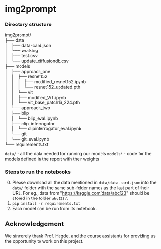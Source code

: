 # img2prompt

### Directory structure
img2prompt/ <br>
├── data <br>
│   ├── data-card.json  <br>
│   └── working  <br>
│       ├── test.csv  <br>
│       └── update_diffusiondb.csv  <br>
├── models <br>
│   ├── approach_one <br>
│   │   ├── resnet152 <br>
│   │   │   ├── modified_resnet152.ipynb <br>
│   │   │   └── resnet152_updated.pth <br>
│   │   └── vit <br>
│   │       ├── modified_ViT.ipynb <br>
│   │       └── vit_base_patch16_224.pth <br>
│   └── approach_two <br>
│       ├── blip <br>
│       │   └── blip_eval.ipynb <br>
│       ├── clip_interrogator <br>
│       │   └── clipinterrogator_eval.ipynb <br>
│       └── git <br>
│           └── git_eval.ipynb <br>
└── requirements.txt <br>

`data/` - all the data needed for running our models
`models/` - code for the models defined in the report with their weights

### Steps to run the notebooks
0. Please download all the data mentioned in `data/data-card.json` into the `data/` folder with the same sub-folder names as the last part of their URL. For eg., data from "https://kaggle.com/data/abc123" should be stored in the folder `abc123/`.
1. `pip install -r requirements.txt`
2. Each model can be run from its notebook.

## Acknowledgement
We sincerely thank Prof. Hegde, and the course assistants for providing us the opportunity to work on this project.
